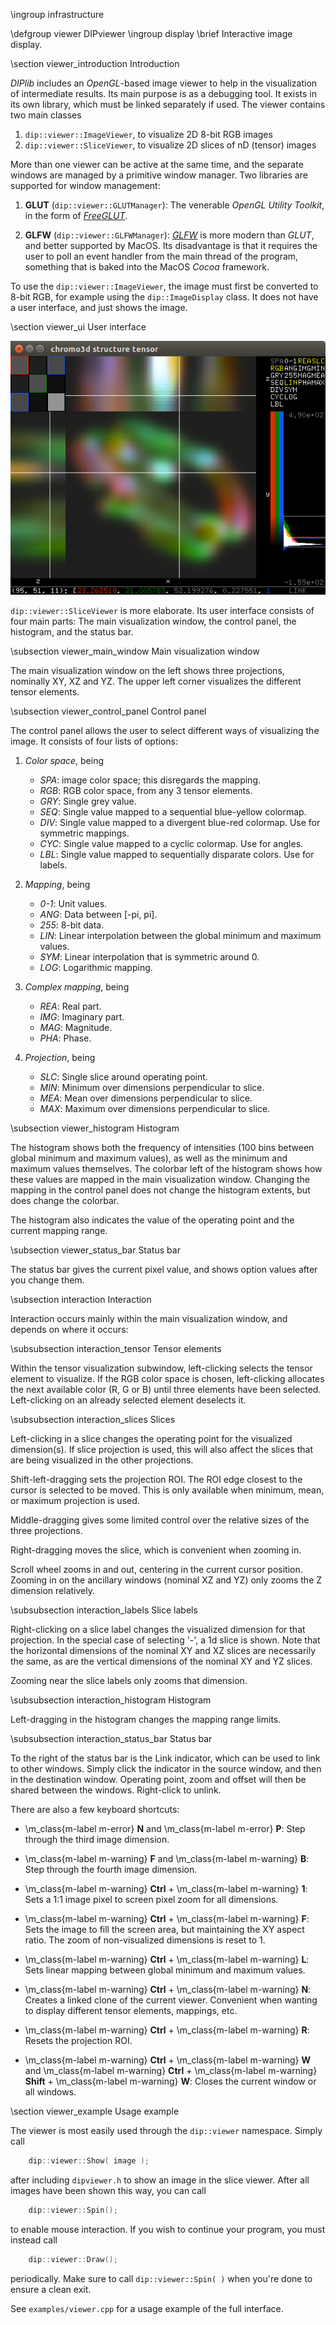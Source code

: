 \ingroup infrastructure

\defgroup viewer DIPviewer
\ingroup display
\brief Interactive image display.

[//]: # (DIPlib 3.0 viewer)

[//]: # ([c]2017, Wouter Caarls.)

[//]: # (Licensed under the Apache License, Version 2.0 [the "License"];)
[//]: # (you may not use this file except in compliance with the License.)
[//]: # (You may obtain a copy of the License at)
[//]: # ()
[//]: # (   http://www.apache.org/licenses/LICENSE-2.0)
[//]: # ()
[//]: # (Unless required by applicable law or agreed to in writing, software)
[//]: # (distributed under the License is distributed on an "AS IS" BASIS,)
[//]: # (WITHOUT WARRANTIES OR CONDITIONS OF ANY KIND, either express or implied.)
[//]: # (See the License for the specific language governing permissions and)
[//]: # (limitations under the License.)

\section viewer_introduction Introduction

*DIPlib* includes an *OpenGL*-based image viewer to help in the visualization
of intermediate results. Its main purpose is as a debugging tool. It exists
in its own library, which must be linked separately if used. The
viewer contains two main classes

1. `dip::viewer::ImageViewer`, to visualize 2D 8-bit RGB images
2. `dip::viewer::SliceViewer`, to visualize 2D slices of nD (tensor) images

More than one viewer can be active at the same time, and the separate
windows are managed by a primitive window manager. Two libraries are
supported for window management:

1. **GLUT** (`dip::viewer::GLUTManager`):
   The venerable *OpenGL Utility Toolkit*, in the form of
   [*FreeGLUT*](http://freeglut.sourceforge.net).

2. **GLFW** (`dip::viewer::GLFWManager`):
   [*GLFW*](http://www.glfw.org/) is more modern than *GLUT*, and better supported
   by MacOS. Its disadvantage is that it requires the user to poll an event handler
   from the main thread of the program, something that is baked into the MacOS
   *Cocoa* framework.

To use the `dip::viewer::ImageViewer`, the image must first be converted to 8-bit RGB,
for example using the `dip::ImageDisplay` class. It does not have a user
interface, and just shows the image.

\section viewer_ui User interface

![SliceViewer showing the chromo3d.ics test image](viewer.png)

`dip::viewer::SliceViewer` is more elaborate. Its user interface consists of four
main parts: The main visualization window, the control panel, the histogram,
and the status bar.

\subsection viewer_main_window Main visualization window

  The main visualization window on the left shows three projections,
  nominally XY, XZ and YZ. The upper left corner visualizes the different
  tensor elements.

\subsection viewer_control_panel Control panel

  The control panel allows the user to select different ways of visualizing
  the image. It consists of four lists of options:

  1. *Color space*, being

     - *SPA*: image color space; this disregards the mapping.
     - *RGB*: RGB color space, from any 3 tensor elements.
     - *GRY*: Single grey value.
     - *SEQ*: Single value mapped to a sequential blue-yellow colormap.
     - *DIV*: Single value mapped to a divergent blue-red colormap. Use for symmetric mappings.
     - *CYC*: Single value mapped to a cyclic colormap. Use for angles.
     - *LBL*: Single value mapped to sequentially disparate colors. Use for labels.

  2. *Mapping*, being

     - *0-1*: Unit values.
     - *ANG*: Data between [-pi, pi].
     - *255*: 8-bit data.
     - *LIN*: Linear interpolation between the global minimum and maximum values.
     - *SYM*: Linear interpolation that is symmetric around 0.
     - *LOG*: Logarithmic mapping.

  3. *Complex mapping*, being

     - *REA*: Real part.
     - *IMG*: Imaginary part.
     - *MAG*: Magnitude.
     - *PHA*: Phase.

  4. *Projection*, being

     - *SLC*: Single slice around operating point.
     - *MIN*: Minimum over dimensions perpendicular to slice.
     - *MEA*: Mean over dimensions perpendicular to slice.
     - *MAX*: Maximum over dimensions perpendicular to slice.

\subsection viewer_histogram Histogram

  The histogram shows both the frequency of intensities (100 bins between
  global minimum and maximum values), as well as the minimum and maximum
  values themselves. The colorbar left of the histogram shows how these
  values are mapped in the main visualization window. Changing the mapping
  in the control panel does not change the histogram extents, but does
  change the colorbar.

  The histogram also indicates the value of the operating point and the
  current mapping range.

\subsection viewer_status_bar Status bar

  The status bar gives the current pixel value, and shows option values
  after you change them.

\subsection interaction Interaction

Interaction occurs mainly within the main visualization window, and depends
on where it occurs:

\subsubsection interaction_tensor Tensor elements

Within the tensor visualization subwindow, left-clicking selects the
tensor element to visualize. If the RGB color space is chosen,
left-clicking allocates the next available color (R, G or B) until three
elements have been selected. Left-clicking on an already selected element
deselects it.

\subsubsection interaction_slices Slices

Left-clicking in a slice changes the operating point for the visualized
dimension(s). If slice projection is used, this will also affect the
slices that are being visualized in the other projections.

Shift-left-dragging sets the projection ROI. The ROI edge closest to the
cursor is selected to be moved. This is only available when minimum, mean,
or maximum projection is used.

Middle-dragging gives some limited control over the relative sizes of the
three projections.

Right-dragging moves the slice, which is convenient when zooming in.

Scroll wheel zooms in and out, centering in the current cursor position.
Zooming in on the ancillary windows (nominal XZ and YZ) only zooms the Z
dimension relatively.

\subsubsection interaction_labels Slice labels

Right-clicking on a slice label changes the visualized dimension for that
projection. In the special case of selecting '-', a 1d slice is shown.
Note that the horizontal dimensions of the nominal XY and XZ slices are
necessarily the same, as are the vertical dimensions of the nominal XY and
YZ slices.

Zooming near the slice labels only zooms that dimension.

\subsubsection interaction_histogram Histogram

Left-dragging in the histogram changes the mapping range limits.

\subsubsection interaction_status_bar Status bar

To the right of the status bar is the Link indicator, which can be used to link
to other windows. Simply click the indicator in the source window, and
then in the destination window. Operating point, zoom and offset will then be
shared between the windows. Right-click to unlink.

There are also a few keyboard shortcuts:

- \m_class{m-label m-error} **N** and \m_class{m-label m-error} **P**:
  Step through the third image dimension.

- \m_class{m-label m-warning} **F** and \m_class{m-label m-warning} **B**:
  Step through the fourth image dimension.

- \m_class{m-label m-warning} **Ctrl** + \m_class{m-label m-warning} **1**:
  Sets a 1:1 image pixel to screen pixel zoom for all dimensions.

- \m_class{m-label m-warning} **Ctrl** + \m_class{m-label m-warning} **F**:
  Sets the image to fill the screen area, but maintaining the XY aspect
  ratio. The zoom of non-visualized dimensions is reset to 1.

- \m_class{m-label m-warning} **Ctrl** + \m_class{m-label m-warning} **L**:
  Sets linear mapping between global minimum and maximum values.

- \m_class{m-label m-warning} **Ctrl** + \m_class{m-label m-warning} **N**:
  Creates a linked clone of the current viewer. Convenient when wanting to
  display different tensor elements, mappings, etc.

- \m_class{m-label m-warning} **Ctrl** + \m_class{m-label m-warning} **R**:
  Resets the projection ROI.

- \m_class{m-label m-warning} **Ctrl** + \m_class{m-label m-warning} **W** and
  \m_class{m-label m-warning} **Ctrl** + \m_class{m-label m-warning} **Shift** + \m_class{m-label m-warning} **W**:
  Closes the current window or all windows.

\section viewer_example Usage example

The viewer is most easily used through the `dip::viewer` namespace. Simply
call

```cpp
    dip::viewer::Show( image );
```

after including `dipviewer.h` to show an image in the slice viewer. After
all images have been shown this way, you can call

```cpp
    dip::viewer::Spin();
```

to enable mouse interaction. If you wish to continue your program, you must
instead call

```cpp
    dip::viewer::Draw();
```

periodically. Make sure to call `dip::viewer::Spin( )` when you're done to
ensure a clean exit.

See `examples/viewer.cpp` for a usage example of the full interface.
